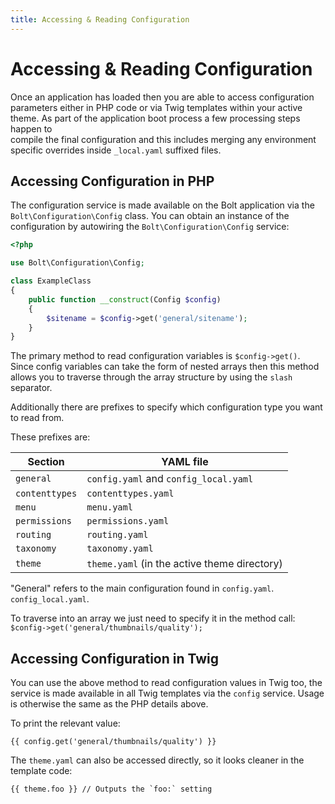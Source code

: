 ```yaml
---
title: Accessing & Reading Configuration
---
```

Accessing & Reading Configuration
=================================

Once an application has loaded then you are able to access configuration
parameters either in PHP code or via Twig templates within your active theme.
As part of the application boot process a few processing steps happen to	
compile the final configuration and this includes merging any environment	
specific overrides inside `_local.yaml`  suffixed files.

Accessing Configuration in PHP
------------------------------

The configuration service is made available on the Bolt application via the `Bolt\Configuration\Config` class.
You can obtain an instance of the configuration by autowiring the `Bolt\Configuration\Config` service:

```php
<?php

use Bolt\Configuration\Config;

class ExampleClass
{
    public function __construct(Config $config)
    {
        $sitename = $config->get('general/sitename');
    }
}
```

The primary method to read configuration variables is `$config->get()`.
Since config variables can take the form of nested arrays then this method
allows you to traverse through the array structure by using the `slash`
separator.

Additionally there are prefixes to specify which configuration type you want to
read from.

These prefixes are:

| Section        | YAML file |
| ---------------| --------- |
| `general`      | `config.yaml` and `config_local.yaml`
| `contenttypes` | `contenttypes.yaml`
| `menu`         | `menu.yaml`
| `permissions`  | `permissions.yaml`
| `routing`      | `routing.yaml`
| `taxonomy`     | `taxonomy.yaml`
| `theme`        | `theme.yaml` (in the active theme directory)

"General" refers to the main configuration found in `config.yaml`. 
`config_local.yaml`.

To traverse into an array we just need to specify it in the method call:
`$config->get('general/thumbnails/quality');`

Accessing Configuration in Twig
-------------------------------

You can use the above method to read configuration values in Twig too, the
service is made available in all Twig templates via the `config` service. Usage
is otherwise the same as the PHP details above.

To print the relevant value:

```twig
{{ config.get('general/thumbnails/quality') }}
```

The `theme.yaml` can also be accessed directly, so it looks cleaner in the
template code:

```twig
{{ theme.foo }} // Outputs the `foo:` setting
```
